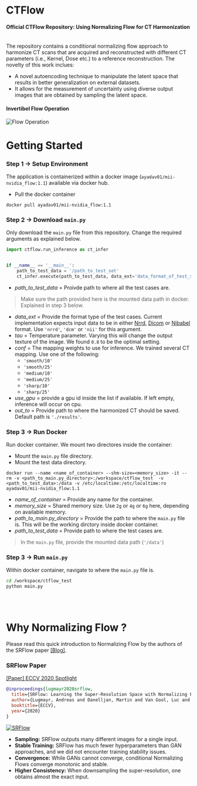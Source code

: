 # CTFlow
#### Official CTFlow Repository: Using Normalizing Flow for CT Harmonization <br><br>

The repository contains a conditional normalizing flow approach to harmonize CT scans that are acquired and reconstructed with different CT parameters (i.e., Kernel, Dose etc.) to a reference reconstruction. The novelty of this work inclues:
* A novel autoencoding technique to manipulate the latent space that results in better generalization on external datasets.
* It allows for the measurement of uncertainty using diverse output images that are obtained
by sampling the latent space.

#### Invertibel Flow Operation
![Flow Operation](./readme_utils/CTFlow.gif?raw=true "Title")

# Getting Started

### Step 1 → Setup Environment

The application is containerized within a docker image (```ayadav01/mii-nvidia_flow:1.1```) available via docker hub.

* Pull the docker container

```docker
docker pull ayadav01/mii-nvidia_flow:1.1
```

### Step 2 → Download ```main.py```

Only download the ```main.py``` file from this repository. Change the required arguments as explained below.

```python 
import ctflow.run_inference as ct_infer


if __name__ == '__main__':
    path_to_test_data = '/path_to_test_set'
    ct_infer.execute(path_to_test_data, data_ext='data_format_of_test_set', tau=0.8, conf='mapping_conditoin', use_gpu=[], out_to='path_to_save_results')
```
* *path_to_test_data* = Proivde path to where all the test cases are.
> Make sure the path provided here is the mounted data path in docker. Explained in step 3 below. 
* *data_ext* = Provide the format type of the test cases. Current implementation expects input data to be in either [Nrrd](https://pynrrd.readthedocs.io/en/stable/), [Dicom](https://pydicom.github.io/pydicom/stable/tutorials/installation.html) or [Nibabel](https://nipy.org/nibabel/) format. Use `'nrrd'`, `'dcm'` or `'nii'` for this argument.
* *tau* = Temperature parameter. Varying this will change the output texture of the image. We found `0.8` to be the optimal setting.
* *conf* = The mapping weights to use for inference. We trained several CT mapping. Use one of the following:
  * `'smooth/10'`
  * `'smooth/25'`
  * `'medium/10'`
  * `'medium/25'`
  * `'sharp/10'`
  * `'sharp/25'`
* *use_gpu* = provide a gpu id inside the list if available. If left empty, inference will occur on cpu.
* *out_to* = Provide path to where the harmonized CT should be saved. Default path is `'./results'`.

### Step 3 → Run Docker

Run docker container. We mount two directores inside the container:
* Mount the `main.py` file directory.
* Mount the test data directory.
```docker
docker run --name <name_of_container> --shm-size=<memory_size> -it --rm -v <path_to_main.py_directory>:/workspace/ctflow_test  -v <path_to_test_data>:/data -v /etc/localtime:/etc/localtime:ro ayadav01/mii-nvidia_flow:1.1
```
* *name_of_container* = Provide any name for the container.
* *memory_size* = Shared memory size. Use `2g` or `4g` or `6g` here, depending on available memory. 
* *path_to_main.py_directory* = Provide the path to where the `main.py` file is. This will be the working dirctory inside docker container.
* *path_to_test_data* = Provide path to where the test cases are.
> In the `main.py` file, provide the mounted data path (`'/data'`)

### Step 3 → Run `main.py`

Within docker container, navigate to where the `main.py` file is.
```bash
cd /workspace/ctflow_test
python main.py
```
<br><br>

# Why Normalizing Flow ?

Please read this quick introduction to Normalizing Flow by the authors of the SRFlow paper [[Blog]](https://bit.ly/320bAkH).


### SRFlow Paper
[[Paper] ECCV 2020 Spotlight](https://bit.ly/2XcmSks)

```bibtex
@inproceedings{lugmayr2020srflow,
  title={SRFlow: Learning the Super-Resolution Space with Normalizing Flow},
  author={Lugmayr, Andreas and Danelljan, Martin and Van Gool, Luc and Timofte, Radu},
  booktitle={ECCV},
  year={2020}
}
```
[![SRFlow](https://user-images.githubusercontent.com/11280511/98149322-7ed5c580-1ecd-11eb-8279-f02de9f0df12.gif)](https://bit.ly/3jWFRcr)

- **Sampling:** SRFlow outputs many different images for a single input.
- **Stable Training:** SRFlow has much fewer hyperparameters than GAN approaches, and we did not encounter training stability issues.
- **Convergence:** While GANs cannot converge, conditional Normalizing Flows converge monotonic and stable.
- **Higher Consistency:** When downsampling the super-resolution, one obtains almost the exact input.

<br><br>
